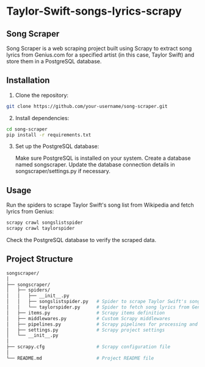 # Taylor-Swift-songs-lyrics-scrapy

## Song Scraper

Song Scraper is a web scraping project built using Scrapy to extract song lyrics from Genius.com for a specified artist (in this case, Taylor Swift) and store them in a PostgreSQL database.

## Installation

1. Clone the repository:

```bash
git clone https://github.com/your-username/song-scraper.git
```

2. Install dependencies:

```bash
cd song-scraper
pip install -r requirements.txt
```

3. Set up the PostgreSQL database:

    Make sure PostgreSQL is installed on your system.
    Create a database named songscraper.
    Update the database connection details in songscraper/settings.py if necessary.

## Usage

  Run the spiders to scrape Taylor Swift's song list from Wikipedia and fetch lyrics from Genius:

```bash
scrapy crawl songslistspider
scrapy crawl taylorspider
```

  Check the PostgreSQL database to verify the scraped data.

## Project Structure
```bash
songscraper/
│
├── songscraper/
│   ├── spiders/
│   │   ├── __init__.py
│   │   ├── songslistspider.py   # Spider to scrape Taylor Swift's song list from Wikipedia
│   │   └── taylorspider.py      # Spider to fetch song lyrics from Genius
│   ├── items.py                 # Scrapy items definition
│   ├── middlewares.py           # Custom Scrapy middlewares
│   ├── pipelines.py             # Scrapy pipelines for processing and storing data
│   ├── settings.py              # Scrapy project settings
│   └── __init__.py
│
├── scrapy.cfg                   # Scrapy configuration file
│
└── README.md                    # Project README file
```
